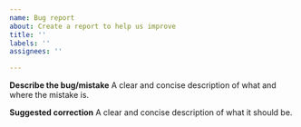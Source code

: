 ```yaml
---
name: Bug report
about: Create a report to help us improve
title: ''
labels: ''
assignees: ''

---
```


**Describe the bug/mistake**
A clear and concise description of what and where the mistake is.

**Suggested correction**
A clear and concise description of what it should be.
